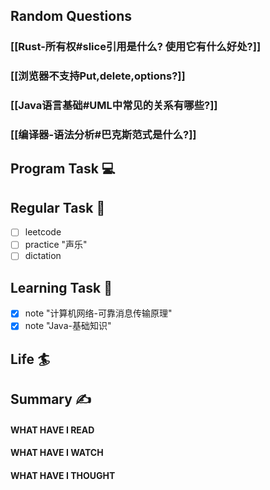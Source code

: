 ## Random Questions
### [[Rust-所有权#slice引用是什么? 使用它有什么好处?]]

### [[浏览器不支持Put,delete,options?]]

### [[Java语言基础#UML中常见的关系有哪些?]]

### [[编译器-语法分析#巴克斯范式是什么?]]



## Program Task  💻

## Regular Task  🤡
- [ ] leetcode
- [ ] practice "声乐"
- [ ] dictation

## Learning Task 🎯
- [x] note "计算机网络-可靠消息传输原理"
- [x] note "Java-基础知识"
## Life 🏄

## Summary ✍
####  WHAT HAVE I READ

#### WHAT HAVE I WATCH

#### WHAT HAVE I THOUGHT
